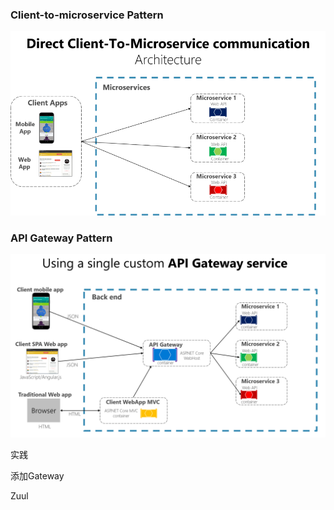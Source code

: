 ### Client-to-microservice Pattern

![](/assets/direct.png)

### API Gateway Pattern

![](/assets/gateway-pattern.png)

实践

添加Gateway

Zuul


